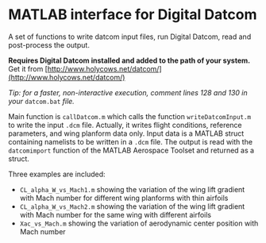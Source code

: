 # MATLAB interface for Digital Datcom
A set of functions to write datcom input files, run Digital Datcom, read and post-process the output.

**Requires Digital Datcom installed and added to the path of your system.**
Get it from [http://www.holycows.net/datcom/](http://www.holycows.net/datcom/)

*Tip: for a faster, non-interactive execution, comment lines 128 and 130 in your* `datcom.bat` *file.*

Main function is `callDatcom.m` which calls the function `writeDatcomInput.m` to write the input `.dcm` file.
Actually, it writes flight conditions, reference parameters, and wing planform data only.
Input data is a MATLAB struct containing namelists to be written in a `.dcm` file. The output is read with the
`datcomimport` function of the MATLAB Aerospace Toolset and returned as a struct.

Three examples are included:
 * `CL_alpha_W_vs_Mach1.m` showing the variation of the wing lift gradient with Mach number for different wing planforms with thin airfoils
 * `CL_alpha_W_vs_Mach2.m` showing the variation of the wing lift gradient with Mach number for the same wing with different airfoils
 * `Xac_vs_Mach.m` showing the variation of aerodynamic center position with Mach number